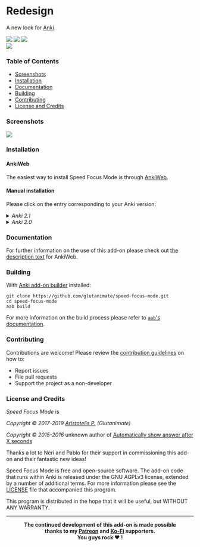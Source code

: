 # Redesign
A new look for [Anki](https://apps.ankiweb.net/).


<img src ="https://img.shields.io/badge/Version-5-blue">
<a title="License: GNU AGPLv3" href="https://github.com/glutanimate/speed-focus-mode/blob/master/LICENSE"><img  src="https://img.shields.io/badge/license-GNU AGPLv3-green.svg"></a>
<a title="Rate on AnkiWeb" href="https://ankiweb.net/shared/info/1046608507"><img src="https://glutanimate.com/logos/ankiweb-rate.svg"></a>
<br>
<a title="Support me on Patreon :)" href="https://www.patreon.com/developernick"><img src="https://img.shields.io/badge/patreon-support-%23f96854.svg"></a>
<a title="Follow me on Twitter" href="https://twitter.com/nickdvlpr"></a>



### Table of Contents <!-- omit in toc -->

<!-- MarkdownTOC levels="1,2,3" -->

- [Screenshots](#screenshots)
- [Installation](#installation)
- [Documentation](#documentation)
- [Building](#building)
- [Contributing](#contributing)
- [License and Credits](#license-and-credits)

<!-- /MarkdownTOC -->

### Screenshots

![](screenshots/screenshot2.png)

### Installation

#### AnkiWeb <!-- omit in toc -->

The easiest way to install Speed Focus Mode is through [AnkiWeb](https://ankiweb.net/shared/info/1046608507).

#### Manual installation <!-- omit in toc -->

Please click on the entry corresponding to your Anki version:

<details>

<summary><i>Anki 2.1</i></summary>

1. Make sure you have the [latest version](https://apps.ankiweb.net/#download) of Anki 2.1 installed. Earlier releases (e.g. found in various Linux distros) do not support `.ankiaddon` packages.
2. Download the latest `.ankiaddon` package from the [releases tab](https://github.com/glutanimate/speed-focus-mode/releases) (you might need to click on *Assets* below the description to reveal the download links)
3. From Anki's main window, head to *Tools* → *Add-ons*
4. Drag-and-drop the `.ankiaddon` package onto the add-ons list
5. Restart Anki

</details>

<details>

<summary><i>Anki 2.0</i></summary>

1. Go to *Tools* → *Add-ons* → *Open add-ons folder*
2. Find and delete the `Speed Focus Mode.py` file if it already exists.
3. See if you can find a `speed_focus_mode` folder. If so:
    1. If the folder contains a `meta.json` file, copy the file to a safe location. This will allow you to preserve your current settings.
    2. Proceed to delete the `speed_focus_mode` folder
4. Download and extract the latest Anki 2.0 add-on release from the [releases tab](https://github.com/glutanimate/speed-focus-mode/releases) (you might need to click on *Assets* below the description to reveal the download links)
5. Move the extracted `Speed Focus Mode.py` and `speed_focus_mode` into the add-ons folder
6. Optional: Place the `meta.json` file back into the directory if you created a copy beforehand.
7. Restart Anki

</details>

### Documentation

For further information on the use of this add-on please check out [the description text](docs/description.md) for AnkiWeb.

### Building

With [Anki add-on builder](https://github.com/glutanimate/anki-addon-builder/) installed:

    git clone https://github.com/glutanimate/speed-focus-mode.git
    cd speed-focus-mode
    aab build

For more information on the build process please refer to [`aab`'s documentation](https://github.com/glutanimate/anki-addon-builder/#usage).

### Contributing

Contributions are welcome! Please review the [contribution guidelines](./CONTRIBUTING.md) on how to:

- Report issues
- File pull requests
- Support the project as a non-developer

### License and Credits

*Speed Focus Mode* is

*Copyright © 2017-2019 [Aristotelis P.](https://glutanimate.com/) (Glutanimate)*

*Copyright © 2015-2016* unknown author of [Automatically show answer after X seconds](https://ankiweb.net/shared/info/648362761)

Thanks a lot to Neri and Pablo for their support in commissioning this add-on and their fantastic new ideas!

Speed Focus Mode is free and open-source software. The add-on code that runs within Anki is released under the GNU AGPLv3 license, extended by a number of additional terms. For more information please see the [LICENSE](https://github.com/glutanimate/speed-focus-mode/blob/master/LICENSE) file that accompanied this program.

This program is distributed in the hope that it will be useful, but WITHOUT ANY WARRANTY.

----

<b>
<div align="center">The continued development of this add-on is made possible <br>thanks to my <a href="https://www.patreon.com/glutanimate">Patreon</a> and <a href="https://ko-fi.com/X8X0L4YV">Ko-Fi</a> supporters.
<br>You guys rock ❤️ !</div>
</b>

